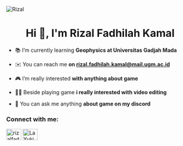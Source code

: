 ![Rizal](https://user-images.githubusercontent.com/90460164/188418324-42260f4c-2fe4-4c56-83be-4e14845ff118.gif)

<h1 align="center">Hi 🙌, I'm Rizal Fadhilah Kamal</h1>

- 📚 I’m currently learning **Geophysics at Universitas Gadjah Mada**

- ✉️ You can reach me **on rizal.fadhilah.kamal@mail.ugm.ac.id**

- 🎮 I’m really interested **with anything about game**

- 🧑‍💻 Beside playing game **i really interested with video editing**

- 💬 You can ask me anything **about game on my discord**

<h3 align="left">Connect with me:</h3>
<p align="left">
<a href="https://instagram.com/rizalfadk_" target="blank"><img align="center" src="https://raw.githubusercontent.com/rahuldkjain/github-profile-readme-generator/master/src/images/icons/Social/instagram.svg" alt="rizalfadk_" height="30" width="40" /></a>
<a href="https://discord.gg/LaYuki#5087" target="blank"><img align="center" src="https://raw.githubusercontent.com/rahuldkjain/github-profile-readme-generator/master/src/images/icons/Social/discord.svg" alt="LaYuki#5087" height="30" width="40" /></a>
</p>
